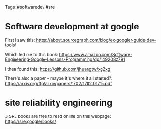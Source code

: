 Tags: #softwaredev #sre

# Software development at google

First I saw this: https://about.sourcegraph.com/blog/ex-googler-guide-dev-tools/

Which led me to this book: https://www.amazon.com/Software-Engineering-Google-Lessons-Programming/dp/1492082791

I then found this: https://github.com/jhuangtw/xg2xg

There's also a paper - maybe it's where it all started?: https://arxiv.org/ftp/arxiv/papers/1702/1702.01715.pdf

# site reliability engineering

3 SRE books are free to read online on this webpage: https://sre.google/books/